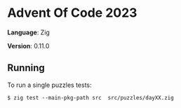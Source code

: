 # Advent Of Code 2023

**Language**: Zig

**Version**: 0.11.0

## Running

To run a single puzzles tests:

```shell
$ zig test --main-pkg-path src  src/puzzles/dayXX.zig
```
